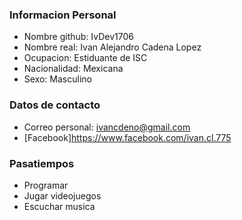### Informacion Personal
- Nombre github: IvDev1706
- Nombre real: Ivan Alejandro Cadena Lopez
- Ocupacion: Estiduante de ISC
- Nacionalidad: Mexicana
- Sexo: Masculino

### Datos de contacto
- Correo personal: ivancdeno@gmail.com
- [Facebook]<https://www.facebook.com/ivan.cl.775>

### Pasatiempos
- Programar
- Jugar videojuegos
- Escuchar musica

<!---
IvDev1706/IvDev1706 is a ✨ special ✨ repository because its `README.md` (this file) appears on your GitHub profile.
You can click the Preview link to take a look at your changes.
--->
